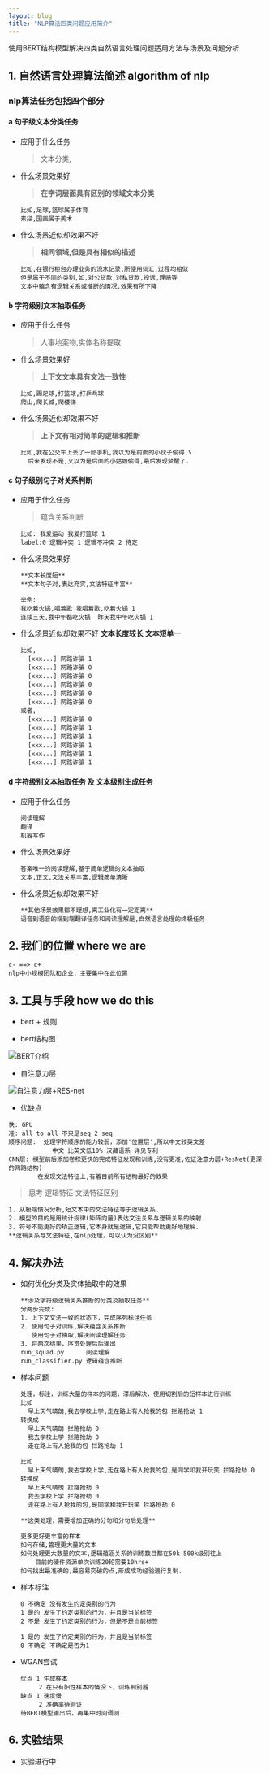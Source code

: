 ```yaml
---
layout: blog
title: "NLP算法四类问题应用简介"
---
```


使用BERT结构模型解决四类自然语言处理问题适用方法与场景及问题分析


## 1. 自然语言处理算法简述 algorithm of nlp
### nlp算法任务包括四个部分
#### a 句子级文本分类任务
- 应用于什么任务
  > 文本分类,

- 什么场景效果好
  > **在字词层面具有区别的领域文本分类**
  ```
  比如,足球,篮球属于体育
  素描,国画属于美术
  ```

- 什么场景近似却效果不好
  > **相同领域,但是具有相似的描述**
  ```
  比如,在银行柜台办理业务的流水记录,所使用词汇,过程均相似
  但是属于不同的类别,如,对公贷款,对私贷款,投诉,理赔等
  文本中蕴含有逻辑关系或推断的情况,效果有所下降
  ```

#### b 字符级别文本抽取任务
- 应用于什么任务
  > 人事地案物,实体名称提取

- 什么场景效果好
  > **上下文文本具有文法一致性**
  ```
  比如,踢足球,打篮球,打乒乓球
  爬山,爬长城,爬楼梯
  ```

- 什么场景近似却效果不好
  > **上下文有相对简单的逻辑和推断**
  ```
  比如,我在公交车上丢了一部手机,我以为是前面的小伙子偷得,\
    后来发现不是,又以为是后面的小姑娘偷得,最后发现梦醒了.
  ```

#### c 句子级别句子对关系判断

- 应用于什么任务

  > 蕴含关系判断

  ```
  比如: 我爱运动 我爱打篮球 1
  label:0 逻辑冲突 1 逻辑不冲突 2 待定
  ```

- 什么场景效果好
  ```
  **文本长度短**
  **文本句子对,表达充实,文法特征丰富**

  举例: 
  我吃着火锅,唱着歌 我唱着歌,吃着火锅 1
  连续三天,我中午都吃火锅  昨天我中午吃火锅 1
  ```

- 什么场景近似却效果不好
  **文本长度较长**
  **文本短单一**
  ```
  比如,
    [xxx...] 网路诈骗 1
    [xxx...] 网路诈骗 0
    [xxx...] 网路诈骗 0
    [xxx...] 网路诈骗 0
    [xxx...] 网路诈骗 0
    [xxx...] 网路诈骗 0
  或者,
    [xxx...] 网路诈骗 0
    [xxx...] 网路诈骗 1
    [xxx...] 网路诈骗 1
    [xxx...] 网路诈骗 1
    [xxx...] 网路诈骗 1
    [xxx...] 网路诈骗 1
  ```
  
#### d 字符级别文本抽取任务 及 文本级别生成任务
- 应用于什么任务
  ```
  阅读理解
  翻译
  机器写作
  ```

- 什么场景效果好
  ```
  答案唯一的阅读理解,基于简单逻辑的文本抽取
  文本,正文,文法关系丰富,逻辑简单清晰
  ```

- 什么场景近似却效果不好

  ```
  **其他场景效果都不理想,离工业化有一定距离**
  语音到语音的端到端翻译任务和阅读理解是,自然语言处理的终极任务
  ```

## 2. 我们的位置 where we are
  ```
  c- ==> c+ 
  nlp中小规模团队和企业，主要集中在此位置
  ```

## 3. 工具与手段 how we do this

  - bert + 规则

  - bert结构图

  ![BERT介绍](https://www.jianshu.com/p/d7ce41b58801)
 
  - 自注意力层

  ![自注意力层+RES-net](https://upload-images.jianshu.io/upload_images/14927967-2056c387bd0da3c3.png?imageMogr2/auto-orient/strip|imageView2/2/w/1112/format/webp)

  - 优缺点
  ```
  快: GPU
  准: all to all 不只是seq 2 seq
  顺序问题:  处理字符顺序的能力较弱，添加'位置层',所以中文较英文差
              中文 比英文低10% 汉藏语系 详见专利
  CNN层: 模型前后添加卷积更快的完成特征发现和训练,没有更准,佐证注意力层+ResNet(更深的网路结构)
          在发现文法特征上,有着目前所有结构最好的效果
  ```

  > 思考 逻辑特征 文法特征区别

  ```
  1. 从极端情况分析,短文本中的文法特征等于逻辑关系.
  2. 模型的目的是用统计规律(矩阵向量)表达文法关系与逻辑关系的映射.
  3. 符号不能更好的矫正逻辑,它本身就是逻辑,它只能帮助更好地理解.
  **逻辑关系与文法特征,在nlp处理，可以认为没区别**
  ```

## 4. 解决办法


  - 如何优化分类及实体抽取中的效果
    ```
    **涉及字符级逻辑关系推断的分类及抽取任务**
    分两步完成:
    1. 上下文文法一致的状态下，完成序列标注任务
    2. 使用句子对训练,解决蕴含关系推断
       使用句子对抽取,解决阅读理解任务
    3. 将两次结果，序贯处理后后输出
    run_squad.py      阅读理解
    run_classifier.py 逻辑蕴含推断
    ```


  - 样本问题
    ```
    处理，标注，训练大量的样本的问题，滞后解决，使用切割后的短样本进行训练
    比如
      早上天气晴朗,我去学校上学,走在路上有人抢我的包 拦路抢劫 1 
    转换成 
      早上天气晴朗 拦路抢劫 0 
      我去学校上学 拦路抢劫 0 
      走在路上有人抢我的包 拦路抢劫 1 

    比如
      早上天气晴朗,我去学校上学,走在路上有人抢我的包,是同学和我开玩笑 拦路抢劫 0 
    转换成 
      早上天气晴朗 拦路抢劫 0 
      我去学校上学 拦路抢劫 0 
      走在路上有人抢我的包,是同学和我开玩笑 拦路抢劫 0 

    **这类处理，需要增加正确的分句和分句后处理**

    更多更好更丰富的样本
    如何存储,管理更大量的文本
    如何处理更大数量的文本,逻辑蕴涵关系的训练数目都在50k-500k级别往上
        目前的硬件资源单次训练20轮需要10hrs+
    如何找出最准确的,最容易突破的点,形成成功经验进行复制.
    ```

  - 样本标注
    ```
    0 不确定 没有发生约定类别的行为
    1 是的 发生了约定类别的行为，并且是当前标签
    2 不是 发生了约定类别的行为，但是不是当前标签

    1 是的 发生了约定类别的行为，并且是当前标签
    0 不确定 不确定是否为1
    ```

  - WGAN尝试
    ```
    优点 1 生成样本
         2 在只有阳性样本的情况下，训练判别器
    缺点 1 速度慢
         2 准确率待验证
    待BERT模型输出后，再集中时间调测
    ```

## 6. 实验结果
  - 实验进行中









